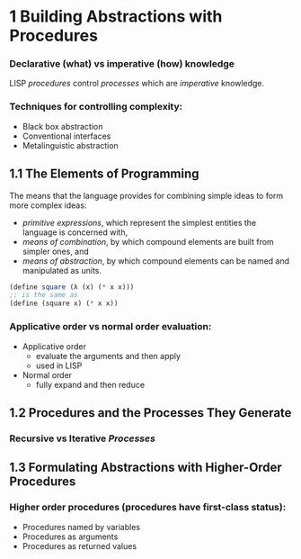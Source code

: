 # 1 Building Abstractions with Procedures

### Declarative (what) vs imperative (how) knowledge

LISP *procedures* control *processes* which are *imperative* knowledge.

### Techniques for controlling complexity:

* Black box abstraction
* Conventional interfaces
* Metalinguistic abstraction


## 1.1 The Elements of Programming

The means that the language provides for combining simple ideas to form more complex ideas:

* *primitive expressions*, which represent the simplest entities the language is concerned with,
* *means of combination*, by which compound elements are built from simpler ones, and
* *means of abstraction*, by which compound elements can be named and manipulated as units.

````` scheme
(define square (λ (x) (* x x)))
;; is the same as
(define (square x) (* x x))
`````

### Applicative order vs normal order evaluation:

* Applicative order
	* evaluate the arguments and then apply
	* used in LISP
* Normal order
	* fully expand and then reduce


## 1.2 Procedures and the Processes They Generate

### Recursive vs Iterative *Processes*


## 1.3 Formulating Abstractions with Higher-Order Procedures

### Higher order procedures (procedures have first-class status):

* Procedures named by variables
* Procedures as arguments
* Procedures as returned values
